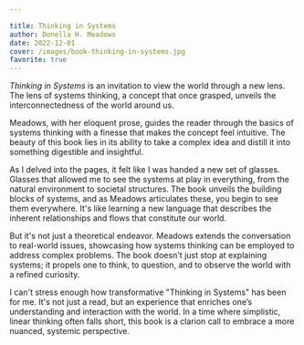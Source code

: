 ```yaml
---

title: Thinking in Systems
author: Donella H. Meadows
date: 2022-12-01
cover: /images/book-thinking-in-systems.jpg
favorite: true
---
```


_Thinking in Systems_  is an invitation to view the world through a new lens. The lens of systems thinking, a concept that once grasped, unveils the interconnectedness of the world around us.

Meadows, with her eloquent prose, guides the reader through the basics of systems thinking with a finesse that makes the concept feel intuitive. The beauty of this book lies in its ability to take a complex idea and distill it into something digestible and insightful.

As I delved into the pages, it felt like I was handed a new set of glasses. Glasses that allowed me to see the systems at play in everything, from the natural environment to societal structures. The book unveils the building blocks of systems, and as Meadows articulates these, you begin to see them everywhere. It's like learning a new language that describes the inherent relationships and flows that constitute our world.

But it's not just a theoretical endeavor. Meadows extends the conversation to real-world issues, showcasing how systems thinking can be employed to address complex problems. The book doesn't just stop at explaining systems; it propels one to think, to question, and to observe the world with a refined curiosity.

I can't stress enough how transformative "Thinking in Systems" has been for me. It's not just a read, but an experience that enriches one’s understanding and interaction with the world. In a time where simplistic, linear thinking often falls short, this book is a clarion call to embrace a more nuanced, systemic perspective.
